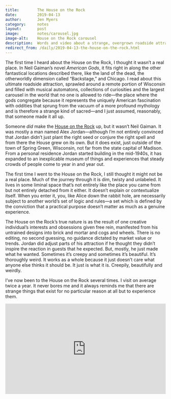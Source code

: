 ```yaml
---
title:        The House on the Rock
date:         2019-04-13
author:       Jen Myers
category:     notes
layout:       post
image:        notes/carousel.jpg
image-alt:    House on the Rock carousel
description:  Words and video about a strange, overgrown roadside attraction.
redirect_from: /daily/2019-04-13-the-house-on-the-rock.html
---
```


The first time I heard about the House on the Rock, I thought it wasn’t a real place. In Neil Gaiman’s novel _American Gods_, it fits right in along the other fantastical locations described there, like the land of the dead, the otherworldly dimension called “Backstage,” and Chicago. I read about this ultimate roadside attraction, sprawled around a remote portion of Wisconsin and filled with musical automatons, collections of curiosities and the largest carousel in the world that no one is allowed to ride—the place where the gods congregate because it represents the uniquely American fascination with oddities that sprung from the vacuum of a more profound mythology and is therefore a strange kind of sacred—and I just assumed, reasonably, that someone made it all up.

<!-- more -->

Someone _did_ make the [House on the Rock](https://www.thehouseontherock.com/) up, but it wasn’t Neil Gaiman. It was mostly a man named Alex Jordan—although I’m not entirely convinced that Jordan didn’t just plant the right seed or conjure the right spell and from there the House grew on its own. But it does exist, just outside of the town of Spring Green, Wisconsin, not far from the state capital of Madison. From a personal residence Jordan started building in the mid-1940s, it has expanded to an inexplicable museum of things and experiences that steady crowds of people come to year in and year out.

The first time I went to the House on the Rock, I still thought it might not be a real place. Much of the journey through it is dim, twisty and unlabeled. It lives in some liminal space that’s not entirely like the place you came from but not entirely detached from it either. It doesn’t explain or contextualize itself. When you enter it, you, like Alice down the rabbit hole, are necessarily subject to another world’s set of logic and rules—a set which is defined by the conviction that a practical purpose doesn’t matter as much as a genuine experience.

The House on the Rock’s true nature is as the result of one creative individual’s interests and obsessions given free rein, manifested from his untrained designs into brick and mortar and cogs and wheels. There is no editing, no second guessing, no guidance dictated by market value or trends. Jordan did adjust parts of his attraction if he thought they didn’t inspire the reaction in guests that he expected. But, mostly, he just made what he wanted. Sometimes it’s creepy and sometimes it’s beautiful. It’s thoroughly weird. It works as a whole because it just doesn’t care what anyone else thinks it should be. It just is what it is. Creepily, beautifully and weirdly.

I’ve now been to the House on the Rock several times. I visit on average twice a year. It never bores me and it always reminds me that there are strange things that exist for no particular reason at all but to experience them.

<div style="padding:56.25% 0 0 0;position:relative;"><iframe src="https://player.vimeo.com/video/330133169" style="position:absolute;top:0;left:0;width:100%;height:100%;" frameborder="0" allow="autoplay; fullscreen" allowfullscreen></iframe></div><script src="https://player.vimeo.com/api/player.js"></script>
